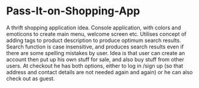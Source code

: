 # Pass-It-on-Shopping-App
A thrift shopping application idea. Console application, with colors and emoticons to create main menu, welcome screen etc. Utilises concept of adding tags to product description to produce optimum search results. Search function is case insensitive, and produces search results even if there are some spelling mistakes by user. Idea is that user can create an account then put up his own stuff for sale, and also buy stuff from other users. At checkout he has both options, either to log in /sign up (so that address and contact details are not needed again and again) or he can also check out as guest.
